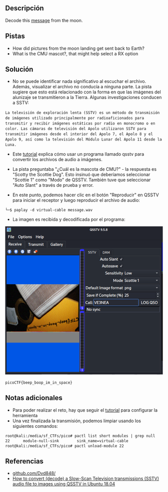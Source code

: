 ## Descripción
Decode this [message](https://jupiter.challenges.picoctf.org/static/fc1edf07742e98a480c6aff7d2546107/message.wav) from the moon.

## Pistas
- How did pictures from the moon landing get sent back to Earth?
- What is the CMU mascot?, that might help select a RX option

## Solución
- No se puede identificar nada significativo al escuchar el archivo. Además, visualizar el archivo no conducía a ninguna parte. La pista sugiere que esto está relacionado con la forma en que las imágenes del alunizaje se transmitieron a la Tierra. Algunas investigaciones conducen a SSTV:

`La televisión de exploración lenta (SSTV) es un método de transmisión de imágenes utilizado principalmente por radioaficionados para transmitir y recibir imágenes estáticas por radio en monocromo o en color. Las cámaras de televisión del Apolo utilizaron SSTV para transmitir imágenes desde el interior del Apolo 7, el Apolo 8 y el Apolo 9, así como la televisión del Módulo Lunar del Apolo 11 desde la Luna.`

- Este [tutorial](https://ourcodeworld.com/articles/read/956/how-to-convert-decode-a-slow-scan-television-transmissions-sstv-audio-file-to-images-using-qsstv-in-ubuntu-18-04) explica cómo usar un programa llamado qsstv para convertir los archivos de audio a imágenes.
- La pista preguntaba "¿Cuál es la mascota de CMU?" - la respuesta es "Scotty the Scottie Dog". Esto insinuó que deberíamos seleccionar "Scottie 1" como "Modo" de QSSTV. También tuve que seleccionar "Auto Slant" a través de prueba y error.

- En este punto, podemos hacer clic en el botón "Reproducir" en QSSTV para iniciar el receptor y luego reproducir el archivo de audio:

```bash()
└─$ paplay -d virtual-cable message.wav  
```

- La imagen es recibida y decodificada por el programa:

![moonwalk](images/moonwalk.png)


```bash()
picoCTF{beep_boop_im_in_space}
```

## Notas adicionales
- Para poder realizar el reto, hay que seguir el [tutorial](https://ourcodeworld.com/articles/read/956/how-to-convert-decode-a-slow-scan-television-transmissions-sstv-audio-file-to-images-using-qsstv-in-ubuntu-18-04) para configurar la herramienta
- Una vez finalizada la transmisión, podemos limpiar usando los siguientes comandos:

```bash()
root@kali:/media/sf_CTFs/pico# pactl list short modules | grep null
22      module-null-sink        sink_name=virtual-cable
root@kali:/media/sf_CTFs/pico# pactl unload-module 22
```

## Referencias 
- [github.com/Dvd848/](https://github.com/Dvd848/CTFs/blob/master/2019_picoCTF/m00nwalk.md)
- [How to convert (decode) a Slow-Scan Television transmissions (SSTV) audio file to images using QSSTV in Ubuntu 18.04](https://ourcodeworld.com/articles/read/956/how-to-convert-decode-a-slow-scan-television-transmissions-sstv-audio-file-to-images-using-qsstv-in-ubuntu-18-04)